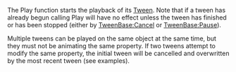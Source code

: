 The Play function starts the playback of its [Tween](https://developer.roblox.com/en-us/api-reference/class/Tween). Note that if a tween has already begun calling Play will have no effect unless the tween has finished or has been stopped (either by [TweenBase:Cancel](https://developer.roblox.com/en-us/api-reference/function/TweenBase/Cancel) or [TweenBase:Pause](https://developer.roblox.com/en-us/api-reference/function/TweenBase/Pause)).

Multiple tweens can be played on the same object at the same time, but they must not be animating the same property. If two tweens attempt to modify the same property, the initial tween will be cancelled and overwritten by the most recent tween (see examples).